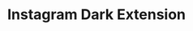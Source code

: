 ---
title: "Instagram Dark Extension"
desc: "Instagram dark extension is an extension which aims to change the theme of the Instagram website, and make it a dark theme like the iOS app when the system is in dark mode."
link: "https://github.com/onRuntime/instagram-dark-extension"
thumbnail_link: "./assets/img/projects/instagram-dark-extension.jpg"
tags: ["Open Source", "Extension"]
---